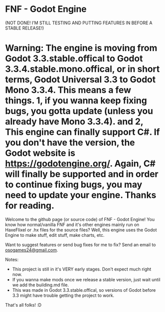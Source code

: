# FNF - Godot Engine
(NOT DONE! I'M STILL TESTING AND PUTTING FEATURES IN BEFORE A STABLE RELEASE!)

# Warning: The engine is moving from Godot 3.3.stable.offical to Godot 3.3.4.stable.mono.offical, or in short terms, Godot Universal 3.3 to Godot Mono 3.3.4. This means a few things. 1, if you wanna keep fixing bugs, you gotta update (unless you already have Mono 3.3.4). and 2, This engine can finally support C#. If you don't have the version, the Godot website is https://godotengine.org/. Again, C# will finally be supported and in order to continue fixing bugs, you may need to update your engine. Thanks for reading.

Welcome to the github page (or source code) of FNF - Godot Engine! You know how normal/vanilla FNF and it's other engines mainly run on HaxeFlixel or .hx files for the source files? Well, this engine uses the Godot Engine to make stuff, edit stuff, make charts, etc. 

Want to suggest features or send bug fixes for me to fix? Send an email to osogames24@gmail.com.

Notes:

- This project is still in it's VERY early stages. Don't expect much right now.
- If you wanna make mods once we release a stable version, just wait until we add the building.md file.
- This was made in Godot 3.3.stable.offical, so versions of Godot before 3.3 might have trouble getting the project to work.

That's all folks! :D
